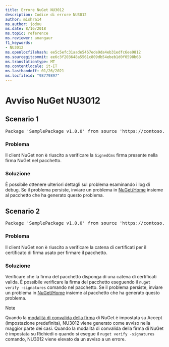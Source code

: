 ```yaml
---
title: Errore NuGet NU3012
description: Codice di errore NU3012
author: mishra14
ms.author: jodou
ms.date: 8/16/2018
ms.topic: reference
ms.reviewer: anangaur
f1_keywords:
- NU3012
ms.openlocfilehash: ee5c5efc31aade5467ede9da4eb31edfc6ee9812
ms.sourcegitcommit: ee6c3f203648a5561c809db54ebeb1d0f0598b68
ms.translationtype: MT
ms.contentlocale: it-IT
ms.lasthandoff: 01/26/2021
ms.locfileid: "98779897"
---
```

# <a name="nuget-warning-nu3012"></a>Avviso NuGet NU3012

## <a name="scenario-1"></a>Scenario 1

<pre>Package 'SamplePackage v1.0.0' from source 'https://contoso.com/index.json': The primary signature validation failed.</pre>

### <a name="issue"></a>Problema

Il client NuGet non è riuscito a verificare la `SignedCms` firma presente nella firma NuGet nel pacchetto.


### <a name="solution"></a>Soluzione

È possibile ottenere ulteriori dettagli sul problema esaminando i log di debug. Se il problema persiste, inviare un problema in [NuGet/Home](https://github.com/NuGet/Home/issues) insieme al pacchetto che ha generato questo problema.



## <a name="scenario-2"></a>Scenario 2

<pre>Package 'SamplePackage v1.0.0' from source 'https://contoso.com/index.json': The primary signature found a chain building issue:  A certificate chain processed, but terminated in a root certificate which is not trusted by the trust provider.</pre>

### <a name="issue"></a>Problema

Il client NuGet non è riuscito a verificare la catena di certificati per il certificato di firma usato per firmare il pacchetto.


### <a name="solution"></a>Soluzione

Verificare che la firma del pacchetto disponga di una catena di certificati valida. È possibile verificare la firma del pacchetto eseguendo il `nuget verify -signatures` comando nel pacchetto. Se il problema persiste, inviare un problema in [NuGet/Home](https://github.com/NuGet/Home/issues) insieme al pacchetto che ha generato questo problema.


> [!Note]
> Quando la [modalità di convalida della firma](../../consume-packages/installing-signed-packages.md#configure-package-signature-requirements) di NuGet è impostata su Accept (impostazione predefinita), NU3012 viene generato come avviso nella maggior parte dei casi. Quando la modalità di convalida della firma di NuGet è impostata su Richiedi o quando si esegue il `nuget verify -signatures` comando, NU3012 viene elevato da un avviso a un errore. 

